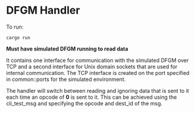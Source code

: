 # DFGM Handler

To run: 

```@bash
cargo run
```

**Must have simulated DFGM running to read data**

It contains one interface for communication with the simulated DFGM over TCP and a second interface for Unix domain sockets that are used for internal communication. The TCP interface is created on the port specified in common::ports for the simulated environment. 

The handler will switch between reading and ignoring data that is sent to it each time an opcode of **0** is sent to it. This can be achieved using the cli_test_msg and specifying the opcode and dest_id of the msg.

